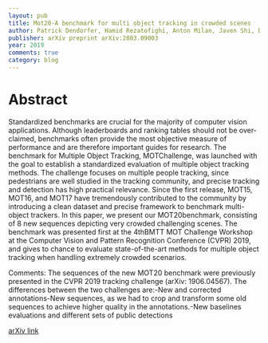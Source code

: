 ```yaml
---
layout: pub
title: Mot20-A benchmark for multi object tracking in crowded scenes
author: Patrick Dendorfer, Hamid Rezatofighi, Anton Milan, Javen Shi, Daniel Cremers, Ian Reid, Stefan Roth, Konrad Schindler, Laura Leal-Taixé
publisher: arXiv preprint arXiv:2003.09003
year: 2019
comments: true
category: blog
---
```


# Abstract

Standardized benchmarks are crucial for the majority of computer vision applications. Although leaderboards and ranking tables should not be over-claimed, benchmarks often provide the most objective measure of performance and are therefore important guides for research. The benchmark for Multiple Object Tracking, MOTChallenge, was launched with the goal to establish a standardized evaluation of multiple object tracking methods. The challenge focuses on multiple people tracking, since pedestrians are well studied in the tracking community, and precise tracking and detection has high practical relevance. Since the first release, MOT15, MOT16, and MOT17 have tremendously contributed to the community by introducing a clean dataset and precise framework to benchmark multi-object trackers. In this paper, we present our MOT20benchmark, consisting of 8 new sequences depicting very crowded challenging scenes. The benchmark was presented first at the 4thBMTT MOT Challenge Workshop at the Computer Vision and Pattern Recognition Conference (CVPR) 2019, and gives to chance to evaluate state-of-the-art methods for multiple object tracking when handling extremely crowded scenarios.

Comments: The sequences of the new MOT20 benchmark were previously presented in the CVPR 2019 tracking challenge (arXiv: 1906.04567). The differences between the two challenges are:-New and corrected annotations-New sequences, as we had to crop and transform some old sequences to achieve higher quality in the annotations.-New baselines evaluations and different sets of public detections

[arXiv link](https://arxiv.org/pdf/2003.09003)